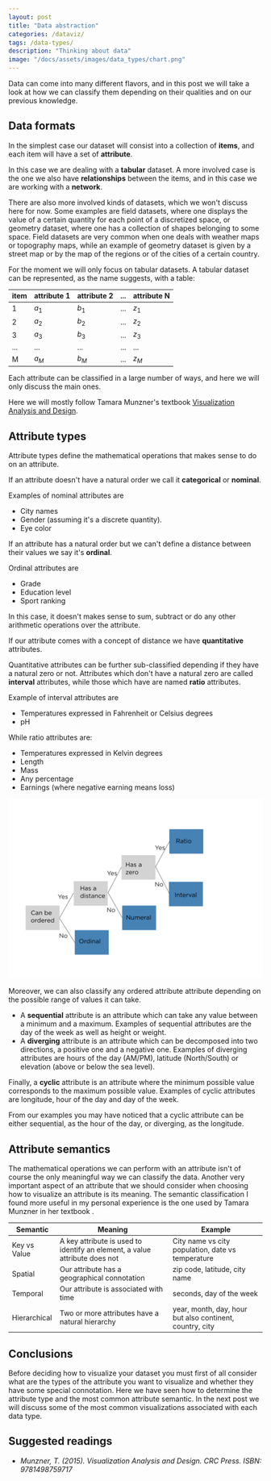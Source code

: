 ```yaml
---
layout: post
title: "Data abstraction"
categories: /dataviz/
tags: /data-types/
description: "Thinking about data"
image: "/docs/assets/images/data_types/chart.png"
---
```


Data can come into many different flavors, and in this post we will take a look at how
we can classify them depending on their qualities and on our previous knowledge.

## Data formats

In the simplest case our dataset will consist into a collection of
**items**, and each item will have a set of **attribute**.

In this case we are dealing with a **tabular** dataset.
A more involved case is the one we also have **relationships** between the
items, and in this case we are working with a **network**.

There are also more involved kinds of datasets, which we won't discuss here for now.
Some examples are field datasets, where one displays the value
of a certain quantity for each point of a discretized space,
or geometry dataset, where one has a collection of shapes belonging to some space.
Field datasets are very common when one deals with weather maps or topography maps, while an example
of geometry dataset is given by a street map or by the map of the regions or of the cities of a certain country.

For the moment we will only focus on tabular datasets.
A tabular dataset can be represented, as the name suggests, with a table:

| item | attribute 1 | attribute 2 | ... | attribute N |
|------|-------------|-------------|-----|-------------|
| 1 | $a_1$ | $b_1$ | ... | $z_1$ |
| 2 | $a_2$ | $b_2$ | ... | $z_2$ |
| 3 | $a_3$ | $b_3$ | ... | $z_3$ |
| ... | ... | ... | ... | ... |
| M | $a_M$ | $b_M$ | ... | $z_M$ |

Each attribute can be classified in a large number of ways, and here we will only
discuss the main ones.

Here we will mostly follow Tamara Munzner's textbook
[Visualization Analysis and Design](https://www.cs.ubc.ca/~tmm/vadbook/).

## Attribute types

Attribute types define the mathematical operations that makes sense to do
on an attribute.

If an attribute doesn't have a natural order we call it **categorical**
or **nominal**.

Examples of nominal attributes are
- City names
- Gender (assuming it's a discrete quantity).
- Eye color

If an attribute has a natural order but we can't define
a distance between their values we say it's **ordinal**.

Ordinal attributes are
- Grade
- Education level
- Sport ranking

In this case, it doesn't makes sense to sum, subtract or do any other
arithmetic operations over the attribute.

If our attribute comes with a concept of distance we have
**quantitative** attributes.

Quantitative attributes can be further sub-classified depending if they
have a natural zero or not.
Attributes which don't have a natural zero are called **interval** attributes,
while those which have are named **ratio** attributes.

Example of interval attributes are

- Temperatures expressed in Fahrenheit or Celsius degrees
- pH

While ratio attributes are:

- Temperatures expressed in Kelvin degrees
- Length
- Mass
- Any percentage
- Earnings (where negative earning means loss)

![](/docs/assets/images/data_types/chart.png)

Moreover, we can also classify any ordered attribute attribute depending on the possible range of values it can take.
- A **sequential** attribute is an attribute which can take any value between a minimum and a maximum. Examples of sequential attributes are the day of the week as well as height or weight.
- A **diverging** attribute is an attribute which can be decomposed into two directions, a positive one and a negative one. Examples of diverging attributes are hours of the day (AM/PM), latitude (North/South) or elevation (above or below the sea level).

Finally, a **cyclic** attribute is an attribute where the minimum possible value corresponds to the maximum possible value. Examples of cyclic attributes are longitude, hour of the day and day of the week.

From our examples you may have noticed that
a cyclic attribute can be either sequential,
as the hour of the day, or diverging,
as the longitude.

## Attribute semantics

The mathematical operations we can perform with an attribute
isn't of course the only meaningful way we can classify the data.
Another very important aspect of an attribute that we should
consider when choosing how to visualize an attribute is its meaning.
The semantic classification I found more useful in my personal experience is the one used by Tamara Munzner 
in her textbook .

| Semantic | Meaning | Example |
|----------|---------|---------|
| Key vs Value | A key attribute is used to identify an element, a value attribute does not | City name vs city population, date vs temperature |
| Spatial | Our attribute has a geographical connotation | zip code, latitude, city name |
| Temporal | Our attribute is associated with time | seconds, day of the week |
| Hierarchical | Two or more attributes have a natural hierarchy | year, month, day, hour but also continent, country, city |

## Conclusions

Before deciding how to visualize your dataset you must first of all consider
what are the types of the attribute you want to visualize and
whether they have some special connotation.
Here we have seen how to determine the attribute type and the most
common attribute semantic.
In the next post we will discuss some of the most common visualizations
associated with each data type.

## Suggested readings

-  <cite> Munzner, T. (2015). Visualization Analysis and Design. CRC Press. ISBN: 9781498759717 </cite>
